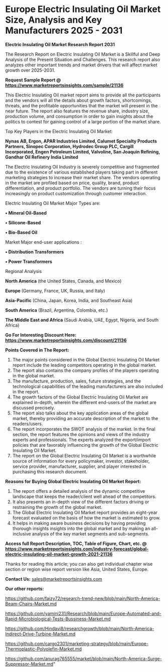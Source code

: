 # Europe Electric Insulating Oil Market Size, Analysis and Key Manufacturers 2025 - 2031

<strong>Electric Insulating Oil Market Research Report 2031</strong>

The Research Report on Electric Insulating Oil Market is a Skillful and Deep Analysis of the Present Situation and Challenges. This research report also analyzes other important trends and market drivers that will affect market growth over 2025-2031.

<strong>Request Sample Report @ <a href=https://www.marketreportsinsights.com/sample/21136>https://www.marketreportsinsights.com/sample/21136</a></strong>

This Electric Insulating Oil market report aims to provide all the participants and the vendors will all the details about growth factors, shortcomings, threats, and the profitable opportunities that the market will present in the near future. The report also features the revenue share, industry size, production volume, and consumption in order to gain insights about the politics to contest for gaining control of a large portion of the market share.

Top Key Players in the Electric Insulating Oil Market:

<strong>Nynas AB, Ergon, APAR Industries Limited, Calumet Specialty Products Partners, Sinopec Corporation, Hydrodec Group PLC, Cargill Incorporated, Engen Petroleum Limited, Valvoline, San Joaquin Refining, Gandhar Oil Refinery India Limited</strong>

The Electric Insulating Oil Industry is severely competitive and fragmented due to the existence of various established players taking part in different marketing strategies to increase their market share. The vendors operating in the market are profiled based on price, quality, brand, product differentiation, and product portfolio. The vendors are turning their focus increasingly on product customization through customer interaction.

Electric Insulating Oil Market Major Types are:

<strong>• Mineral Oil-Based

• Silicone-Based

• Bio-Based Oil</strong>

Market Major end-user applications :

<strong>• Distribution Transformers

• Power Transformers</strong>

Regional Analysis

</u><strong><b>North America</b></strong> (the United States, Canada, and Mexico)

<strong><b>Europe </b></strong>(Germany, France, UK, Russia, and Italy)

<strong><b>Asia-Pacific</b></strong> (China, Japan, Korea, India, and Southeast Asia)

<strong><b>South America</b></strong> (Brazil, Argentina, Colombia, etc.)

<strong><b>The Middle East and Africa</b></strong> (Saudi Arabia, UAE, Egypt, Nigeria, and South Africa)

<strong>Go For Interesting Discount Here: <a href=https://www.marketreportsinsights.com/discount/21136>https://www.marketreportsinsights.com/discount/21136</a></strong>

<strong>Points Covered in The Report:</strong>
<ol>
  <li>The major points considered in the Global Electric Insulating Oil Market report include the leading competitors operating in the global market.</li>
  <li>The report also contains the company profiles of the players operating in the global market.</li>
  <li>The manufacture, production, sales, future strategies, and the technological capabilities of the leading manufacturers are also included in the report.</li>
  <li>The growth factors of the Global Electric Insulating Oil Market are explained in-depth, wherein the different end-users of the market are discussed precisely.</li>
  <li>The report also talks about the key application areas of the global market, thereby providing an accurate description of the market to the readers/users.</li>
  <li>The report incorporates the SWOT analysis of the market. In the final section, the report features the opinions and views of the industry experts and professionals. The experts analyzed the export/import policies that are favorably influencing the growth of the Global Electric Insulating Oil Market.</li>
  <li>The report on the Global Electric Insulating Oil Market is a worthwhile source of information for every policymaker, investor, stakeholder, service provider, manufacturer, supplier, and player interested in purchasing this research document.</li>
</ol>
<strong>Reasons for Buying Global Electric Insulating Oil Market Report:</strong>

<ol>
  <li>The report offers a detailed analysis of the dynamic competitive landscape that keeps the reader/client well ahead of the competitors.</li>
  <li>It also presents an in-depth view of the different factors driving or restraining the growth of the global market.</li>
  <li>The Global Electric Insulating Oil Market report provides an eight-year forecast evaluated on the basis of how the market is estimated to grow.</li>
  <li>It helps in making aware business decisions by having providing thorough insights insights into the global market and by making an all-inclusive analysis of the key market segments and sub-segments.</li>
</ol>
<strong>Access full Report Description, TOC, Table of Figure, Chart, etc. @ <a href=https://www.marketreportsinsights.com/industry-forecast/global-electric-insulating-oil-market-growth-2021-21136>https://www.marketreportsinsights.com/industry-forecast/global-electric-insulating-oil-market-growth-2021-21136</a></strong>


Thanks for reading this article; you can also get individual chapter wise section or region wise report version like Asia, United States, Europe.

<strong>Contact Us:</strong>
sales@marketreportsinsights.com

<strong>Our other reports:</strong>

<a href=https://github.com/faizy72/research-trend-new/blob/main/North-America-Beam-Chairs-Market.md>https://github.com/faizy72/research-trend-new/blob/main/North-America-Beam-Chairs-Market.md</a>

<a href=https://github.com/yamini231/Research/blob/main/Europe-Automated-and-Rapid-Microbiological-Tests-Bussiness-Market.md>https://github.com/yamini231/Research/blob/main/Europe-Automated-and-Rapid-Microbiological-Tests-Bussiness-Market.md</a>

<a href=https://github.com/Hindavi8/researchgrowth/blob/main/North-America-Indirect-Drive-Turbine-Market.md>https://github.com/Hindavi8/researchgrowth/blob/main/North-America-Indirect-Drive-Turbine-Market.md</a>

<a href=https://github.com/cargo2301/marketing-strategy/blob/main/Europe-Thermoplastic-Polyolefin-Market.md>https://github.com/cargo2301/marketing-strategy/blob/main/Europe-Thermoplastic-Polyolefin-Market.md</a>

<a href=https://github.com/anurag765555/market/blob/main/North-America-Surge-Suppressor-Market.md>https://github.com/anurag765555/market/blob/main/North-America-Surge-Suppressor-Market.md</a>"
